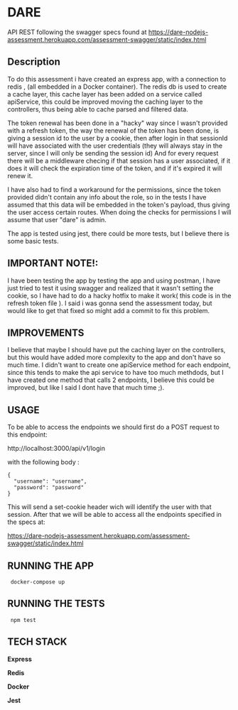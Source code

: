 # DARE

API REST following the swagger specs found at https://dare-nodejs-assessment.herokuapp.com/assessment-swagger/static/index.html

## Description

To do this assessment i have created an express app, with a connection to redis , (all embedded in a Docker container).
The redis db is used to create a cache layer, this cache layer has been added on a service called apiService, this could be improved moving the caching layer to the 
controllers, thus being able to cache parsed and filtered data.

The token renewal has been done in a "hacky" way since I wasn't provided with a refresh token, the way the renewal of the token has been done, is giving a session id
to the user by a cookie, then after login in that sessionId will have associated with the user credentials (they will always stay in the server, since I will only be sending the 
session id) And for every request there will be a middleware checing if that session has a user associated, if it does it will check the expiration time of the token,
and if it's expired it will renew it.

I have also had to find a workaround for the permissions, since the token provided didn't contain any info about the role, so in the tests I have assumed that this 
data will be embedded in the token's payload, thus giving the user access certain routes. When doing the checks for permissions I will assume that user "dare" is admin.

The app is tested using jest, there could be more tests, but I believe there is some basic tests.

## IMPORTANT NOTE!:

I have been testing the app by testing the app and using postman, I have just tried to test it using swagger and realized that it wasn't setting the cookie, so I have had to do a hacky hotfix to make it work( this code is in the refresh token file ). I said i was gonna send the assessment today, but would like to get that fixed so might add a commit to fix this problem.


## IMPROVEMENTS


I believe that maybe I should have put the caching layer on the controllers, but this would have added more complexity to the app and don't have so much time. 
I didn't want to create one apiService method for each endpoint, since this tends to make the api service to have too much methdods, but I have created one method that
calls 2 endpoints, I believe this could be improved, but like I said I dont have that much time ;).

## USAGE

To be able to access the endpoints we should first do a POST request to this endpoint:

http://localhost:3000/api/v1/login

with the following body : 
```
{
  "username": "username",
  "password": "password"
}
```

This will send a set-cookie header wich will identify the user with that session.
After that we will be able to access all the endpoints specified in the specs at: 

https://dare-nodejs-assessment.herokuapp.com/assessment-swagger/static/index.html


## RUNNING THE APP

``` docker-compose up```

## RUNNING THE TESTS

``` npm test```

## TECH STACK

**Express**

**Redis**

**Docker**

**Jest**

